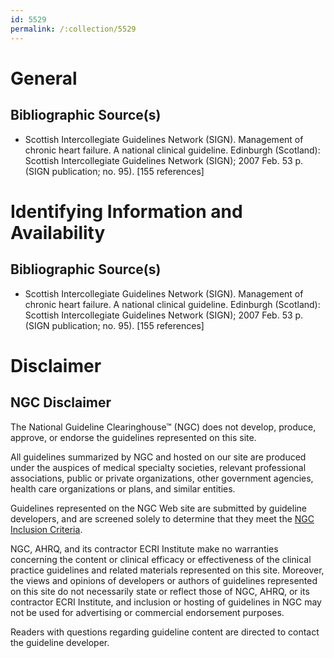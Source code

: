 ```yaml
---
id: 5529
permalink: /:collection/5529
---
```


# General

## Bibliographic Source(s)

- Scottish Intercollegiate Guidelines Network (SIGN). Management of chronic heart failure. A national clinical guideline. Edinburgh (Scotland): Scottish Intercollegiate Guidelines Network (SIGN); 2007 Feb. 53 p. (SIGN publication; no. 95). [155 references]

# Identifying Information and Availability

## Bibliographic Source(s)

- Scottish Intercollegiate Guidelines Network (SIGN). Management of chronic heart failure. A national clinical guideline. Edinburgh (Scotland): Scottish Intercollegiate Guidelines Network (SIGN); 2007 Feb. 53 p. (SIGN publication; no. 95). [155 references]

# Disclaimer

## NGC Disclaimer

The National Guideline Clearinghouse™ (NGC) does not develop, produce, approve, or endorse the guidelines represented on this site.

All guidelines summarized by NGC and hosted on our site are produced under the auspices of medical specialty societies, relevant professional associations, public or private organizations, other government agencies, health care organizations or plans, and similar entities.

Guidelines represented on the NGC Web site are submitted by guideline developers, and are screened solely to determine that they meet the [NGC Inclusion Criteria](/help-and-about/summaries/inclusion-criteria).

NGC, AHRQ, and its contractor ECRI Institute make no warranties concerning the content or clinical efficacy or effectiveness of the clinical practice guidelines and related materials represented on this site. Moreover, the views and opinions of developers or authors of guidelines represented on this site do not necessarily state or reflect those of NGC, AHRQ, or its contractor ECRI Institute, and inclusion or hosting of guidelines in NGC may not be used for advertising or commercial endorsement purposes.

Readers with questions regarding guideline content are directed to contact the guideline developer.


